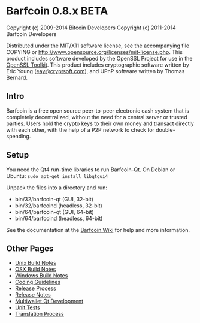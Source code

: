 Barfcoin 0.8.x BETA
====================

Copyright (c) 2009-2014 Bitcoin Developers
Copyright (c) 2011-2014 Barfcoin Developers

Distributed under the MIT/X11 software license, see the accompanying
file COPYING or http://www.opensource.org/licenses/mit-license.php.
This product includes software developed by the OpenSSL Project for use in the [OpenSSL Toolkit](http://www.openssl.org/). This product includes
cryptographic software written by Eric Young ([eay@cryptsoft.com](mailto:eay@cryptsoft.com)), and UPnP software written by Thomas Bernard.


Intro
---------------------
Barfcoin is a free open source peer-to-peer electronic cash system that is
completely decentralized, without the need for a central server or trusted
parties.  Users hold the crypto keys to their own money and transact directly
with each other, with the help of a P2P network to check for double-spending.


Setup
---------------------
You need the Qt4 run-time libraries to run Barfcoin-Qt. On Debian or Ubuntu:
	`sudo apt-get install libqtgui4`

Unpack the files into a directory and run:

- bin/32/barfcoin-qt (GUI, 32-bit)
- bin/32/barfcoind (headless, 32-bit)
- bin/64/barfcoin-qt (GUI, 64-bit)
- bin/64/barfcoind (headless, 64-bit)

See the documentation at the [Barfcoin Wiki](http://barfcoin.info)
for help and more information.


Other Pages
---------------------
- [Unix Build Notes](build-unix.md)
- [OSX Build Notes](build-osx.md)
- [Windows Build Notes](build-msw.md)
- [Coding Guidelines](coding.md)
- [Release Process](release-process.md)
- [Release Notes](release-notes.md)
- [Multiwallet Qt Development](multiwallet-qt.md)
- [Unit Tests](unit-tests.md)
- [Translation Process](translation_process.md)
